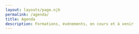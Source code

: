 ```yaml
---
layout: layouts/page.njk
permalink: /agenda/
title: Agenda
description: Formations, événements, en cours et à venir
---
```


